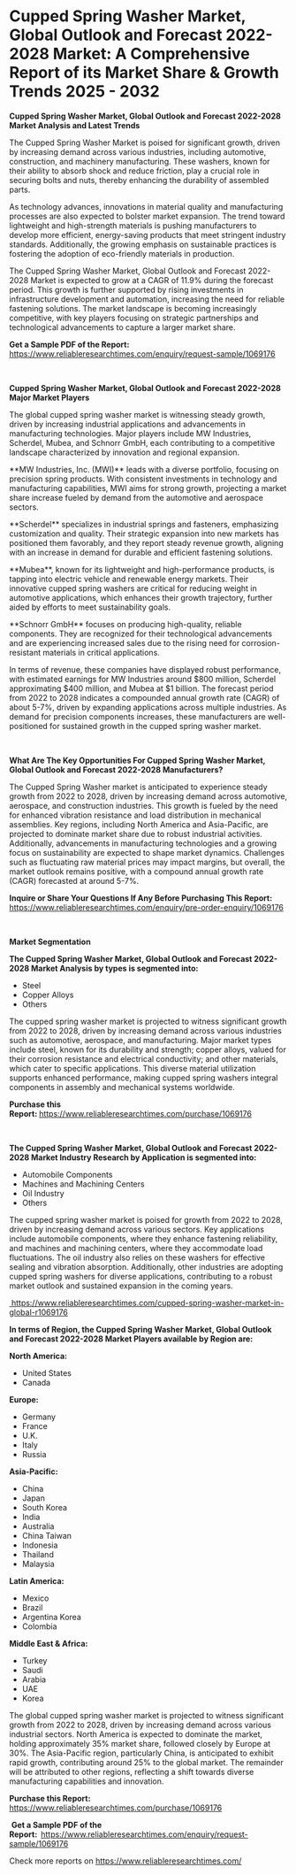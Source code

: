 <p><h1>Cupped Spring Washer Market, Global Outlook and Forecast 2022-2028 Market: A Comprehensive Report of its Market Share & Growth Trends 2025 - 2032</h1></p><p><strong>Cupped Spring Washer Market, Global Outlook and Forecast 2022-2028 Market Analysis and Latest Trends</strong></p>
<p><p>The Cupped Spring Washer Market is poised for significant growth, driven by increasing demand across various industries, including automotive, construction, and machinery manufacturing. These washers, known for their ability to absorb shock and reduce friction, play a crucial role in securing bolts and nuts, thereby enhancing the durability of assembled parts. </p><p>As technology advances, innovations in material quality and manufacturing processes are also expected to bolster market expansion. The trend toward lightweight and high-strength materials is pushing manufacturers to develop more efficient, energy-saving products that meet stringent industry standards. Additionally, the growing emphasis on sustainable practices is fostering the adoption of eco-friendly materials in production.</p><p>The Cupped Spring Washer Market, Global Outlook and Forecast 2022-2028 Market is expected to grow at a CAGR of 11.9% during the forecast period. This growth is further supported by rising investments in infrastructure development and automation, increasing the need for reliable fastening solutions. The market landscape is becoming increasingly competitive, with key players focusing on strategic partnerships and technological advancements to capture a larger market share.</p></p>
<p><strong>Get a Sample PDF of the Report:&nbsp;</strong> <a href="https://www.reliableresearchtimes.com/enquiry/request-sample/1069176?utm_campaign=2196&utm_medium=2&utm_source=Github&utm_content=ia&utm_term=21032025&utm_id=cupped-spring-washer-market-global-outlook-and-forecast-2022-2028">https://www.reliableresearchtimes.com/enquiry/request-sample/1069176</a></p>
<p>&nbsp;</p>
<p><strong>Cupped Spring Washer Market, Global Outlook and Forecast 2022-2028 Major Market Players</strong></p>
<p><p>The global cupped spring washer market is witnessing steady growth, driven by increasing industrial applications and advancements in manufacturing technologies. Major players include MW Industries, Scherdel, Mubea, and Schnorr GmbH, each contributing to a competitive landscape characterized by innovation and regional expansion.</p><p>**MW Industries, Inc. (MWI)** leads with a diverse portfolio, focusing on precision spring products. With consistent investments in technology and manufacturing capabilities, MWI aims for strong growth, projecting a market share increase fueled by demand from the automotive and aerospace sectors.</p><p>**Scherdel** specializes in industrial springs and fasteners, emphasizing customization and quality. Their strategic expansion into new markets has positioned them favorably, and they report steady revenue growth, aligning with an increase in demand for durable and efficient fastening solutions.</p><p>**Mubea**, known for its lightweight and high-performance products, is tapping into electric vehicle and renewable energy markets. Their innovative cupped spring washers are critical for reducing weight in automotive applications, which enhances their growth trajectory, further aided by efforts to meet sustainability goals.</p><p>**Schnorr GmbH** focuses on producing high-quality, reliable components. They are recognized for their technological advancements and are experiencing increased sales due to the rising need for corrosion-resistant materials in critical applications. </p><p>In terms of revenue, these companies have displayed robust performance, with estimated earnings for MW Industries around $800 million, Scherdel approximating $400 million, and Mubea at $1 billion. The forecast period from 2022 to 2028 indicates a compounded annual growth rate (CAGR) of about 5-7%, driven by expanding applications across multiple industries. As demand for precision components increases, these manufacturers are well-positioned for sustained growth in the cupped spring washer market.</p></p>
<p>&nbsp;</p>
<p><strong>What Are The Key Opportunities For Cupped Spring Washer Market, Global Outlook and Forecast 2022-2028 Manufacturers?</strong></p>
<p><p>The Cupped Spring Washer market is anticipated to experience steady growth from 2022 to 2028, driven by increasing demand across automotive, aerospace, and construction industries. This growth is fueled by the need for enhanced vibration resistance and load distribution in mechanical assemblies. Key regions, including North America and Asia-Pacific, are projected to dominate market share due to robust industrial activities. Additionally, advancements in manufacturing technologies and a growing focus on sustainability are expected to shape market dynamics. Challenges such as fluctuating raw material prices may impact margins, but overall, the market outlook remains positive, with a compound annual growth rate (CAGR) forecasted at around 5-7%.</p></p>
<p><strong>Inquire or Share Your Questions If Any Before Purchasing This Report:</strong> <a href="https://www.reliableresearchtimes.com/enquiry/pre-order-enquiry/1069176?utm_campaign=2196&utm_medium=2&utm_source=Github&utm_content=ia&utm_term=21032025&utm_id=cupped-spring-washer-market-global-outlook-and-forecast-2022-2028">https://www.reliableresearchtimes.com/enquiry/pre-order-enquiry/1069176</a></p>
<p>&nbsp;</p>
<p><strong>Market Segmentation</strong></p>
<p><strong>The Cupped Spring Washer Market, Global Outlook and Forecast 2022-2028 Market Analysis by types is segmented into:</strong></p>
<p><ul><li>Steel</li><li>Copper Alloys</li><li>Others</li></ul></p>
<p><p>The cupped spring washer market is projected to witness significant growth from 2022 to 2028, driven by increasing demand across various industries such as automotive, aerospace, and manufacturing. Major market types include steel, known for its durability and strength; copper alloys, valued for their corrosion resistance and electrical conductivity; and other materials, which cater to specific applications. This diverse material utilization supports enhanced performance, making cupped spring washers integral components in assembly and mechanical systems worldwide.</p></p>
<p><strong>Purchase this Report:&nbsp;</strong><a href="https://www.reliableresearchtimes.com/purchase/1069176?utm_campaign=2196&utm_medium=2&utm_source=Github&utm_content=ia&utm_term=21032025&utm_id=cupped-spring-washer-market-global-outlook-and-forecast-2022-2028">https://www.reliableresearchtimes.com/purchase/1069176</a></p>
<p>&nbsp;</p>
<p><strong>The Cupped Spring Washer Market, Global Outlook and Forecast 2022-2028 Market Industry Research by Application is segmented into:</strong></p>
<p><ul><li>Automobile Components</li><li>Machines and Machining Centers</li><li>Oil Industry</li><li>Others</li></ul></p>
<p><p>The cupped spring washer market is poised for growth from 2022 to 2028, driven by increasing demand across various sectors. Key applications include automobile components, where they enhance fastening reliability, and machines and machining centers, where they accommodate load fluctuations. The oil industry also relies on these washers for effective sealing and vibration absorption. Additionally, other industries are adopting cupped spring washers for diverse applications, contributing to a robust market outlook and sustained expansion in the coming years.</p></p>
<p><a href="https://www.reliableresearchtimes.com/cupped-spring-washer-market-in-global-r1069176?utm_campaign=2196&utm_medium=2&utm_source=Github&utm_content=ia&utm_term=21032025&utm_id=cupped-spring-washer-market-global-outlook-and-forecast-2022-2028">&nbsp;https://www.reliableresearchtimes.com/cupped-spring-washer-market-in-global-r1069176</a></p>
<p><strong>In terms of Region, the Cupped Spring Washer Market, Global Outlook and Forecast 2022-2028 Market Players available by Region are:</strong></p>
<p>
    <p> <strong> North America: </strong>
        <ul>
            <li>United States</li>
            <li>Canada</li>
        </ul>
        </p> 
    <p> <strong> Europe: </strong>
        <ul>
            <li>Germany</li>
            <li>France</li>
            <li>U.K.</li>
            <li>Italy</li>
            <li>Russia</li>
        </ul>
        </p> 
    <p> <strong> Asia-Pacific: </strong>
        <ul>
            <li>China</li>
            <li>Japan</li>
            <li>South Korea</li>
            <li>India</li>
            <li>Australia</li>
            <li>China Taiwan</li>
            <li>Indonesia</li>
            <li>Thailand</li>
            <li>Malaysia</li>
        </ul>
        </p> 
    <p> <strong> Latin America: </strong>
        <ul>
            <li>Mexico</li>
            <li>Brazil</li>
            <li>Argentina Korea</li>
            <li>Colombia</li>
        </ul>
        </p> 
    <p> <strong> Middle East & Africa: </strong>
        <ul>
            <li>Turkey</li>
            <li>Saudi</li>
            <li>Arabia</li>
            <li>UAE</li>
            <li>Korea</li>
        </ul>
    </p>
    </p>
<p><p>The global cupped spring washer market is projected to witness significant growth from 2022 to 2028, driven by increasing demand across various industrial sectors. North America is expected to dominate the market, holding approximately 35% market share, followed closely by Europe at 30%. The Asia-Pacific region, particularly China, is anticipated to exhibit rapid growth, contributing around 25% to the global market. The remainder will be attributed to other regions, reflecting a shift towards diverse manufacturing capabilities and innovation.</p></p>
<p><strong>Purchase this Report: </strong><a href="https://www.reliableresearchtimes.com/purchase/1069176?utm_campaign=2196&utm_medium=2&utm_source=Github&utm_content=ia&utm_term=21032025&utm_id=cupped-spring-washer-market-global-outlook-and-forecast-2022-2028">https://www.reliableresearchtimes.com/purchase/1069176</a></p>
<p>&nbsp;<strong>Get a Sample PDF of the Report:&nbsp;&nbsp;</strong><a href="https://www.reliableresearchtimes.com/enquiry/request-sample/1069176?utm_campaign=2196&utm_medium=2&utm_source=Github&utm_content=ia&utm_term=21032025&utm_id=cupped-spring-washer-market-global-outlook-and-forecast-2022-2028">https://www.reliableresearchtimes.com/enquiry/request-sample/1069176</a></p>
<p><strong></strong></p>
<p>Check more reports on <a href="https://www.reliableresearchtimes.com/?utm_campaign=2196&utm_medium=2&utm_source=Github&utm_content=ia&utm_term=21032025&utm_id=cupped-spring-washer-market-global-outlook-and-forecast-2022-2028">https://www.reliableresearchtimes.com/</a></p>